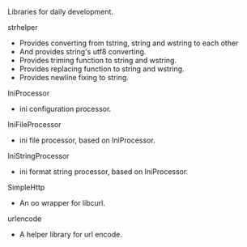 Libraries for daily development.

strhelper
 * Provides converting from tstring, string and wstring to each other
 * And provides string's utf8 converting.
 * Provides triming function to string and wstring.
 * Provides replacing function to string and wstring.
 * Provides newline fixing to string.
 
IniProcessor
 * ini configuration processor.
 
IniFileProcessor
 * ini file processor, based on IniProcessor.
 
IniStringProcessor
 * ini format string processor, based on IniProcessor.
 
SimpleHttp
 * An oo wrapper for libcurl.
 
urlencode
 * A helper library for url encode.
